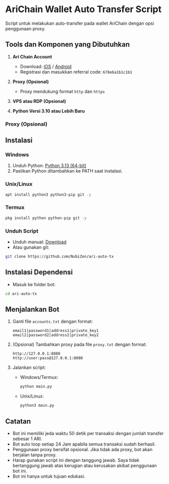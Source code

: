 # AriChain Wallet Auto Transfer Script  
Script untuk melakukan auto-transfer pada wallet AriChain dengan opsi penggunaan proxy.  

## Tools dan Komponen yang Dibutuhkan  
1. **Ari Chain Account**  
   - Download: [iOS](https://apps.apple.com/kr/app/ari-wallet/id6504207160) / [Android](https://play.google.com/store/apps/details?id=arichain.app.ari.wallet)  
   - Registrasi dan masukkan referral code: `678e6a1b1c1b1`  

2. **Proxy (Opsional)**  
   - Proxy mendukung format `http` dan `https`  

3. **VPS atau RDP (Opsional)**  
4. **Python Versi 3.10 atau Lebih Baru**  

### Proxy (Opsional)  

## Instalasi  
### Windows  
1. Unduh Python: [Python 3.13 (64-bit)](https://www.python.org/ftp/python/3.13.0/python-3.13.0-amd64.exe)  
2. Pastikan Python ditambahkan ke PATH saat instalasi.  

### Unix/Linux  
```bash  
apt install python3 python3-pip git -y  
```  

### Termux  
```bash  
pkg install python python-pip git -y  
```  

### Unduh Script  
- Unduh manual: [Download](https://github.com/NubiZen/ari-auto-tx/archive/refs/heads/main.zip)  
- Atau gunakan git:  
```bash  
git clone https://github.com/NubiZen/ari-auto-tx
```  

## Instalasi Dependensi  
- Masuk ke folder bot:  
```bash  
cd ari-auto-tx
```  

## Menjalankan Bot  
1. Ganti file `accounts.txt` dengan format:  
   ```
   email1|password1|address1|private_key1  
   email2|password2|address2|private_key2  
   ```  

2. (Opsional) Tambahkan proxy pada file `proxy.txt` dengan format:  
   ```
   http://127.0.0.1:8080  
   http://user:pass@127.0.0.1:8080  
   ```  

3. Jalankan script:  
   - Windows/Termux:  
     ```bash  
     python main.py  
     ```  
   - Unix/Linux:  
     ```bash  
     python3 main.py  
     ```  

## Catatan  
- Bot ini memiliki jeda waktu 50 detik per transaksi dengan jumlah transfer sebesar 1 ARI.
- Bot auto loop setiap 24 Jam apabila semua transaksi sudah berhasil.  
- Penggunaan proxy bersifat opsional. Jika tidak ada proxy, bot akan berjalan tanpa proxy.  
- Harap gunakan script ini dengan tanggung jawab. Saya tidak bertanggung jawab atas kerugian atau kerusakan akibat penggunaan bot ini.  
- Bot ini hanya untuk tujuan edukasi.  
